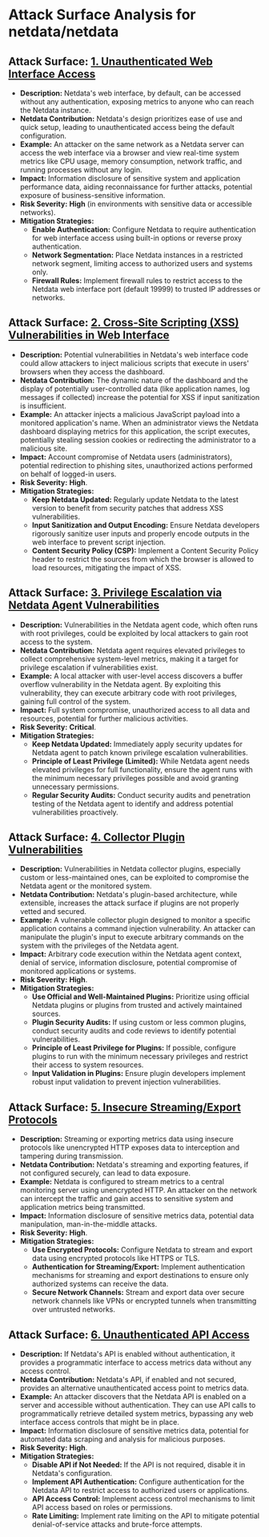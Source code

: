 # Attack Surface Analysis for netdata/netdata

## Attack Surface: [1. Unauthenticated Web Interface Access](./attack_surfaces/1__unauthenticated_web_interface_access.md)

*   **Description:** Netdata's web interface, by default, can be accessed without any authentication, exposing metrics to anyone who can reach the Netdata instance.
*   **Netdata Contribution:** Netdata's design prioritizes ease of use and quick setup, leading to unauthenticated access being the default configuration.
*   **Example:** An attacker on the same network as a Netdata server can access the web interface via a browser and view real-time system metrics like CPU usage, memory consumption, network traffic, and running processes without any login.
*   **Impact:** Information disclosure of sensitive system and application performance data, aiding reconnaissance for further attacks, potential exposure of business-sensitive information.
*   **Risk Severity:** **High** (in environments with sensitive data or accessible networks).
*   **Mitigation Strategies:**
    *   **Enable Authentication:** Configure Netdata to require authentication for web interface access using built-in options or reverse proxy authentication.
    *   **Network Segmentation:** Place Netdata instances in a restricted network segment, limiting access to authorized users and systems only.
    *   **Firewall Rules:** Implement firewall rules to restrict access to the Netdata web interface port (default 19999) to trusted IP addresses or networks.

## Attack Surface: [2. Cross-Site Scripting (XSS) Vulnerabilities in Web Interface](./attack_surfaces/2__cross-site_scripting__xss__vulnerabilities_in_web_interface.md)

*   **Description:** Potential vulnerabilities in Netdata's web interface code could allow attackers to inject malicious scripts that execute in users' browsers when they access the dashboard.
*   **Netdata Contribution:** The dynamic nature of the dashboard and the display of potentially user-controlled data (like application names, log messages if collected) increase the potential for XSS if input sanitization is insufficient.
*   **Example:** An attacker injects a malicious JavaScript payload into a monitored application's name. When an administrator views the Netdata dashboard displaying metrics for this application, the script executes, potentially stealing session cookies or redirecting the administrator to a malicious site.
*   **Impact:** Account compromise of Netdata users (administrators), potential redirection to phishing sites, unauthorized actions performed on behalf of logged-in users.
*   **Risk Severity:** **High**.
*   **Mitigation Strategies:**
    *   **Keep Netdata Updated:** Regularly update Netdata to the latest version to benefit from security patches that address XSS vulnerabilities.
    *   **Input Sanitization and Output Encoding:** Ensure Netdata developers rigorously sanitize user inputs and properly encode outputs in the web interface to prevent script injection.
    *   **Content Security Policy (CSP):** Implement a Content Security Policy header to restrict the sources from which the browser is allowed to load resources, mitigating the impact of XSS.

## Attack Surface: [3. Privilege Escalation via Netdata Agent Vulnerabilities](./attack_surfaces/3__privilege_escalation_via_netdata_agent_vulnerabilities.md)

*   **Description:** Vulnerabilities in the Netdata agent code, which often runs with root privileges, could be exploited by local attackers to gain root access to the system.
*   **Netdata Contribution:** Netdata agent requires elevated privileges to collect comprehensive system-level metrics, making it a target for privilege escalation if vulnerabilities exist.
*   **Example:** A local attacker with user-level access discovers a buffer overflow vulnerability in the Netdata agent. By exploiting this vulnerability, they can execute arbitrary code with root privileges, gaining full control of the system.
*   **Impact:** Full system compromise, unauthorized access to all data and resources, potential for further malicious activities.
*   **Risk Severity:** **Critical**.
*   **Mitigation Strategies:**
    *   **Keep Netdata Updated:**  Immediately apply security updates for Netdata agent to patch known privilege escalation vulnerabilities.
    *   **Principle of Least Privilege (Limited):** While Netdata agent needs elevated privileges for full functionality, ensure the agent runs with the minimum necessary privileges possible and avoid granting unnecessary permissions.
    *   **Regular Security Audits:** Conduct security audits and penetration testing of the Netdata agent to identify and address potential vulnerabilities proactively.

## Attack Surface: [4. Collector Plugin Vulnerabilities](./attack_surfaces/4__collector_plugin_vulnerabilities.md)

*   **Description:** Vulnerabilities in Netdata collector plugins, especially custom or less-maintained ones, can be exploited to compromise the Netdata agent or the monitored system.
*   **Netdata Contribution:** Netdata's plugin-based architecture, while extensible, increases the attack surface if plugins are not properly vetted and secured.
*   **Example:** A vulnerable collector plugin designed to monitor a specific application contains a command injection vulnerability. An attacker can manipulate the plugin's input to execute arbitrary commands on the system with the privileges of the Netdata agent.
*   **Impact:** Arbitrary code execution within the Netdata agent context, denial of service, information disclosure, potential compromise of monitored applications or systems.
*   **Risk Severity:** **High**.
*   **Mitigation Strategies:**
    *   **Use Official and Well-Maintained Plugins:** Prioritize using official Netdata plugins or plugins from trusted and actively maintained sources.
    *   **Plugin Security Audits:**  If using custom or less common plugins, conduct security audits and code reviews to identify potential vulnerabilities.
    *   **Principle of Least Privilege for Plugins:**  If possible, configure plugins to run with the minimum necessary privileges and restrict their access to system resources.
    *   **Input Validation in Plugins:** Ensure plugin developers implement robust input validation to prevent injection vulnerabilities.

## Attack Surface: [5. Insecure Streaming/Export Protocols](./attack_surfaces/5__insecure_streamingexport_protocols.md)

*   **Description:** Streaming or exporting metrics data using insecure protocols like unencrypted HTTP exposes data to interception and tampering during transmission.
*   **Netdata Contribution:** Netdata's streaming and exporting features, if not configured securely, can lead to data exposure.
*   **Example:** Netdata is configured to stream metrics to a central monitoring server using unencrypted HTTP. An attacker on the network can intercept the traffic and gain access to sensitive system and application metrics being transmitted.
*   **Impact:** Information disclosure of sensitive metrics data, potential data manipulation, man-in-the-middle attacks.
*   **Risk Severity:** **High**.
*   **Mitigation Strategies:**
    *   **Use Encrypted Protocols:** Configure Netdata to stream and export data using encrypted protocols like HTTPS or TLS.
    *   **Authentication for Streaming/Export:** Implement authentication mechanisms for streaming and export destinations to ensure only authorized systems can receive the data.
    *   **Secure Network Channels:**  Stream and export data over secure network channels like VPNs or encrypted tunnels when transmitting over untrusted networks.

## Attack Surface: [6. Unauthenticated API Access](./attack_surfaces/6__unauthenticated_api_access.md)

*   **Description:** If Netdata's API is enabled without authentication, it provides a programmatic interface to access metrics data without any access control.
*   **Netdata Contribution:** Netdata's API, if enabled and not secured, provides an alternative unauthenticated access point to metrics data.
*   **Example:** An attacker discovers that the Netdata API is enabled on a server and accessible without authentication. They can use API calls to programmatically retrieve detailed system metrics, bypassing any web interface access controls that might be in place.
*   **Impact:** Information disclosure of sensitive metrics data, potential for automated data scraping and analysis for malicious purposes.
*   **Risk Severity:** **High**.
*   **Mitigation Strategies:**
    *   **Disable API if Not Needed:** If the API is not required, disable it in Netdata's configuration.
    *   **Implement API Authentication:** Configure authentication for the Netdata API to restrict access to authorized users or applications.
    *   **API Access Control:** Implement access control mechanisms to limit API access based on roles or permissions.
    *   **Rate Limiting:** Implement rate limiting on the API to mitigate potential denial-of-service attacks and brute-force attempts.

